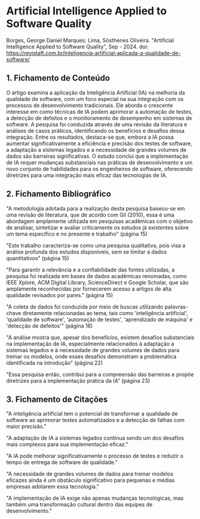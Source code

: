 # Artificial Intelligence Applied to Software Quality

Borges, George Daniel Marques; Lima, Sósthenes Oliveira. "Artificial Intelligence Applied to Software Quality", Sep - 2024. doi: https://revistaft.com.br/inteligencia-artificial-aplicada-a-qualidade-de-software/

## 1. Fichamento de Conteúdo

O artigo examina a aplicação da Inteligência Artificial (IA) na melhoria da qualidade de software, com um foco especial na sua integração com os processos de desenvolvimento tradicionais. Ele aborda o crescente interesse em como técnicas de IA podem aprimorar a automação de testes, a detecção de defeitos e o monitoramento de desempenho em sistemas de software. A pesquisa foi conduzida através de uma revisão da literatura e análises de casos práticos, identificando os benefícios e desafios dessa integração. Entre os resultados, destaca-se que, embora a IA possa aumentar significativamente a eficiência e precisão dos testes de software, a adaptação a sistemas legados e a necessidade de grandes volumes de dados são barreiras significativas. O estudo conclui que a implementação de IA requer mudanças substanciais nas práticas de desenvolvimento e um novo conjunto de habilidades para os engenheiros de software, oferecendo diretrizes para uma integração mais eficaz das tecnologias de IA.

## 2. Fichamento Bibliográfico 

"A metodologia adotada para a realização desta pesquisa baseou-se em uma revisão de literatura, que de acordo com Gil (2010), essa é uma abordagem amplamente utilizada em pesquisas acadêmicas com o objetivo de analisar, sintetizar e avaliar criticamente os estudos já existentes sobre um tema específico e no presente e trabalho" (página 15)

"Este trabalho caracteriza-se como uma pesquisa qualitativa, pois visa a análise profunda dos estudos disponíveis, sem se limitar a dados quantitativos" (página 15)

"Para garantir a relevância e a confiabilidade das fontes utilizadas, a pesquisa foi realizada em bases de dados acadêmicas renomadas, como IEEE Xplore, ACM Digital Library, ScienceDirect e Google Scholar, que são amplamente reconhecidas por fornecerem acesso a artigos de alta qualidade revisados por pares." (página 15)

"A coleta de dados foi conduzida por meio de buscas utilizando palavras-chave diretamente relacionadas ao tema, tais como 'inteligência artificial', 'qualidade de software', 'automação de testes', 'aprendizado de máquina' e 'detecção de defeitos'" (página 16)

"A análise mostra que, apesar dos benefícios, existem desafios substanciais na implementação de IA, especialmente relacionados à adaptação a sistemas legados e à necessidade de grandes volumes de dados para treinar os modelos, onde esses desafios demonstram a problemática identificada na introdução" (página 22)

"Essa pesquisa então, contribui para a compreensão das barreiras e propõe diretrizes para a implementação prática da IA" (página 23)

## 3. Fichamento de Citações 

"A inteligência artificial tem o potencial de transformar a qualidade de software ao aprimorar testes automatizados e a detecção de falhas com maior precisão."

"A adaptação de IA a sistemas legados continua sendo um dos desafios mais complexos para sua implementação eficaz."

"A IA pode melhorar significativamente o processo de testes e reduzir o tempo de entrega de software de qualidade."

"A necessidade de grandes volumes de dados para treinar modelos eficazes ainda é um obstáculo significativo para pequenas e médias empresas adotarem essa tecnologia."

"A implementação de IA exige não apenas mudanças tecnológicas, mas também uma transformação cultural dentro das equipes de desenvolvimento."